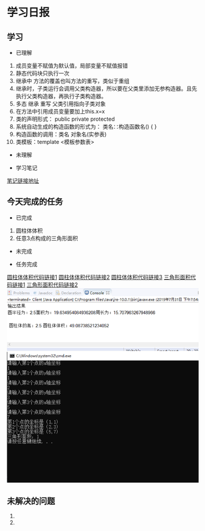 # 学习日报

## 学习

* 已理解
1. 成员变量不赋值为默认值，局部变量不赋值报错
2. 静态代码块只执行一次
3. 继承中 方法的覆盖也叫方法的重写，类似于重组
4. 继承时，子类运行会调用父类构造器，所以要在父类里添加无参构造器。且先执行父类构造器，再执行子类构造器。
5. 多态 继承 重写 父类引用指向子类对象
6. 在方法中引用成员变量要加上this.x=x
7. 类的声明形式： public  private protected
8. 系统自动生成的构造函数的形式为：
类名∷构造函数名()
{     }
9. 构造函数的调用：类名 对象名(实参表) 
10. 类模板：template  <模板参数表> 
* 未理解


* 学习笔记

[笔记链接地址](https://github.com/maxuedi/7.31/blob/master/笔记.md)



## 今天完成的任务

* 已完成
1. 圆柱体体积
2. 任意3点构成的三角形面积

* 未完成


* 任务完成

[圆柱体体积代码链接1](https://github.com/maxuedi/7.31/blob/master/Circle.java)
[圆柱体体积代码链接2](https://github.com/maxuedi/7.31/blob/master/Client.java)
[圆柱体体积代码链接3](https://github.com/maxuedi/7.31/blob/master/Cylinder.java)
[三角形面积代码链接1](https://github.com/maxuedi/7.31/blob/master/point.cpp)
[三角形面积代码链接2](https://github.com/maxuedi/7.31/blob/master/point.h)
![圆柱体面积运行图](https://github.com/maxuedi/7.31/blob/master/柱体体积.png)
![三角形面积运行图](https://github.com/maxuedi/7.31/blob/master/三角形面积.png)
## 未解决的问题
1. 
2. 